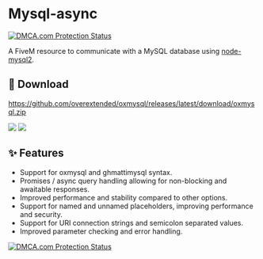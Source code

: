 # Mysql-async

<a href="//www.dmca.com/Protection/Status.aspx?ID=eefde281-2c3b-4c6e-b794-c38361b2574a" title="DMCA.com Protection Status" class="dmca-badge"> <img src ="https://images.dmca.com/Badges/dmca-badge-w250-1x1-04.png?ID=eefde281-2c3b-4c6e-b794-c38361b2574a"  alt="DMCA.com Protection Status" /></a>

A FiveM resource to communicate with a MySQL database using [node-mysql2](https://github.com/sidorares/node-mysql2). 

## 💾 Download

https://github.com/overextended/oxmysql/releases/latest/download/oxmysql.zip

![](https://img.shields.io/github/downloads/overextended/oxmysql/total?logo=github)
![](https://img.shields.io/github/downloads/overextended/oxmysql/latest/total?logo=github)

## ✨ Features

- Support for oxmysql and ghmattimysql syntax.
- Promises / async query handling allowing for non-blocking and awaitable responses.
- Improved performance and stability compared to other options.
- Support for named and unnamed placeholders, improving performance and security.
- Support for URI connection strings and semicolon separated values.
- Improved parameter checking and error handling.

<a href="//www.dmca.com/Protection/Status.aspx?ID=eefde281-2c3b-4c6e-b794-c38361b2574a" title="DMCA.com Protection Status" class="dmca-badge"> <img src ="https://images.dmca.com/Badges/dmca-badge-w250-1x1-04.png?ID=eefde281-2c3b-4c6e-b794-c38361b2574a"  alt="DMCA.com Protection Status" /></a>
